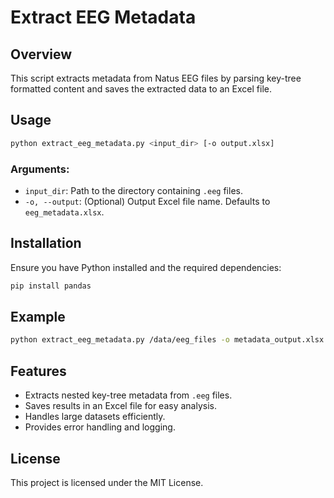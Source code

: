 # Extract EEG Metadata

## Overview
This script extracts metadata from Natus EEG files by parsing key-tree formatted content and saves the extracted data to an Excel file.

## Usage
```sh
python extract_eeg_metadata.py <input_dir> [-o output.xlsx]
```

### Arguments:
- `input_dir`: Path to the directory containing `.eeg` files.
- `-o, --output`: (Optional) Output Excel file name. Defaults to `eeg_metadata.xlsx`.

## Installation
Ensure you have Python installed and the required dependencies:
```sh
pip install pandas
```

## Example
```sh
python extract_eeg_metadata.py /data/eeg_files -o metadata_output.xlsx
```

## Features
- Extracts nested key-tree metadata from `.eeg` files.
- Saves results in an Excel file for easy analysis.
- Handles large datasets efficiently.
- Provides error handling and logging.

## License
This project is licensed under the MIT License.

